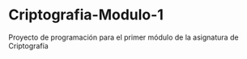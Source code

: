 # Criptografia-Modulo-1
Proyecto de programación para el primer módulo de la asignatura de Criptografía
